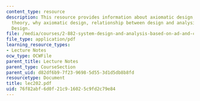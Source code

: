 ```yaml
---
content_type: resource
description: This resource provides information about axiomatic design, complexity
  theory, why axiomatic design, relationship between design and analysis, and axiomatic
  Design.
file: /media/courses/2-882-system-design-and-analysis-based-on-ad-and-complexity-theories-spring-2005/76f82abf6d0f21c916025c9fd2c79e84_lec202.pdf
file_type: application/pdf
learning_resource_types:
- Lecture Notes
ocw_type: OCWFile
parent_title: Lecture Notes
parent_type: CourseSection
parent_uid: d82df6b9-7f23-9698-5d55-3d1d5db8b8fd
resourcetype: Document
title: lec202.pdf
uid: 76f82abf-6d0f-21c9-1602-5c9fd2c79e84
---
```

